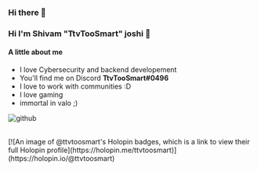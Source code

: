 ### Hi there 👋

### Hi I'm Shivam "TtvTooSmart" joshi 👋

#### A little about me

- I love Cybersecurity and backend developement
- You'll find me on Discord **TtvTooSmart#0496**
- I love to work with communities :D
- I love gaming 
- immortal in valo ;)

![github](https://img.shields.io/badge/GitHub-000000?style=for-the-badge&logo=GitHub&logoColor=white)

<br/>
[![An image of @ttvtoosmart's Holopin badges, which is a link to view their full Holopin profile](https://holopin.me/ttvtoosmart)](https://holopin.io/@ttvtoosmart)
<!--
**TtvTooSmart/TtvTooSmart** is a ✨ _special_ ✨ repository because its `README.md` (this file) appears on your GitHub profile.

Here are some ideas to get you started:

- 🔭 I’m currently working on ...
- 🌱 I’m currently learning ...
- 👯 I’m looking to collaborate on ...
- 🤔 I’m looking for help with ...
- 💬 Ask me about ...
- 📫 How to reach me: ...
- 😄 Pronouns: ...
- ⚡ Fun fact: ...
-->
